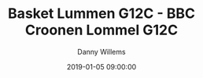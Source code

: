 ---
layout: album
title: Basket Lummen G12C - BBC Croonen Lommel G12C
description: Competitie wedstrijd tussen Basket Lummen G12C en BBC Croonen Lommel G12C.
date: 2019-01-05 09:00:00
cover: /albums/2019-01-05-Basket-Lummen-G12C-BBC-Croonen-Lommel-G12C/thumbnails/DSC_0276.jpg
author: Danny Willems
archived: true
pagination: 
  enabled: true
  images: true
  imageLayout: image
  itemsPerPage: 64
---